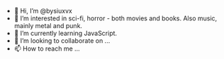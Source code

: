 - 👋 Hi, I’m @bysiuxvx
- 👀 I’m interested in sci-fi, horror - both movies and books. Also music, mainly metal and punk.
- 🌱 I’m currently learning JavaScript.
- 💞️ I’m looking to collaborate on ...
- 📫 How to reach me ...

<!---
bysiuxvx/bysiuxvx is a ✨ special ✨ repository because its `README.md` (this file) appears on your GitHub profile.
You can click the Preview link to take a look at your changes.
--->
